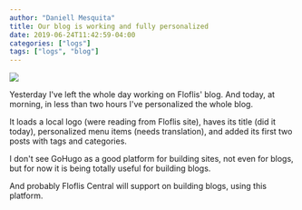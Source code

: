```yaml
---
author: "Daniell Mesquita"
title: Our blog is working and fully personalized
date: 2019-06-24T11:42:59-04:00
categories: ["logs"]
tags: ["logs", "blog"]
---
```


![](/blog/img/posts/our-blog-is-working-and-fully-personalized.png)

Yesterday I've left the whole day working on Floflis' blog. And today, at morning, in less than two hours I've personalized the whole blog.

It loads a local logo (were reading from Floflis site), haves its title (did it today), personalized menu items (needs translation), and added its first two posts with tags and categories.

I don't see GoHugo as a good platform for building sites, not even for blogs, but for now it is being totally useful for building blogs.

And probably Floflis Central will support on building blogs, using this platform.
